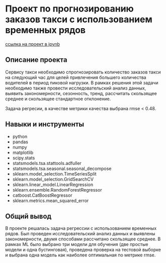 # Проект по прогнозированию заказов такси с использованием временных рядов
[ссылка на проект в ipynb](https://github.com/annapugovkina/Portfolio/blob/main/Time_series/Time_series_Taxi.ipynb)

## Описание проекта
Сервису такси необходимо спрогнозировать количество заказов такси на следующий час для целей привлечения большего количества водителей в период пиковой нагрузки. В рамках решения этой задачи необходимо также провести исследовательский анализ данных, выявить закономерности, сезонность, тренд, рассчитать скользящее среднее и скользящее стандартное отклонение.

Задача регресии, в качестве метрики качества выбрана rmse < 0.48.

## Навыки и инструменты

- python
- pandas
- numpy
- matplotlib
- scipy.stats
- statsmodels.tsa.stattools.adfuller
- statsmodels.tsa.seasonal.seasonal_decompose
- sklearn.model_selection.TimeSeriesSplit
- sklearn.model_selection.GridSearchCV
- sklearn.linear_model.LinearRegression
- sklearn.ensemble.RandomForestRegressor
- catboost.CatBoostRegressor
- sklearn.metrics.mean_squared_error

## Общий вывод
В проекте решалась задача регрессии с использованием временных рядов. Был проведен исследовательский анализ данных и выявлены закономерности, двумя способами рассчитано скользящее среднее. В рамках ML было выбрано три модели для обучения (две простые модели и одна бустинговая), проведена проверка на тестовой выборке и выбрана одна модель как наиболее оптимальная по метрике rmse.
